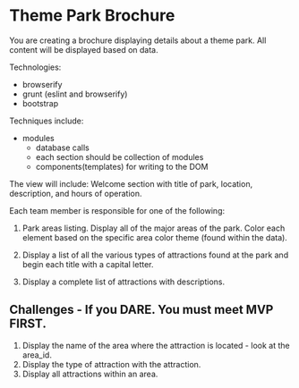 # Theme Park Brochure

You are creating a brochure displaying details about a theme park. All content will be displayed based on data.

Technologies:
* browserify
* grunt (eslint and browserify) 
* bootstrap

Techniques include:
* modules
    * database calls
    * each section should be collection of modules
    * components(templates) for writing to the DOM



The view will include:
Welcome section with title of park, location, description, and hours of operation.

Each team member is responsible for one of the following:

1. Park areas listing. Display all of the major areas of the park. Color each element based on the specific area color theme (found within the data).

1. Display a list of all the various types of attractions found at the park and begin each title with a capital letter.

1. Display a complete list of attractions with descriptions.


## Challenges - If you DARE. You must meet MVP FIRST.
1. Display the name of the area where the attraction is located - look at the area_id.
1. Display the type of attraction with the attraction.
1. Display all attractions within an area.

